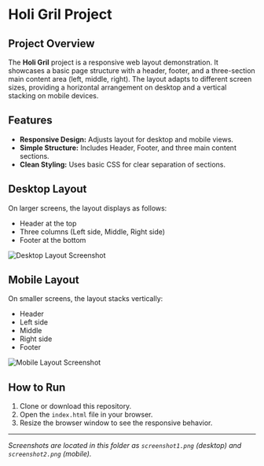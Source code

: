 # Holi Gril Project

## Project Overview

The **Holi Gril** project is a responsive web layout demonstration. It showcases a basic page structure with a header, footer, and a three-section main content area (left, middle, right). The layout adapts to different screen sizes, providing a horizontal arrangement on desktop and a vertical stacking on mobile devices.

## Features

- **Responsive Design:** Adjusts layout for desktop and mobile views.
- **Simple Structure:** Includes Header, Footer, and three main content sections.
- **Clean Styling:** Uses basic CSS for clear separation of sections.

## Desktop Layout

On larger screens, the layout displays as follows:

- Header at the top
- Three columns (Left side, Middle, Right side)
- Footer at the bottom

![Desktop Layout Screenshot](./screenshot1.png)

## Mobile Layout

On smaller screens, the layout stacks vertically:

- Header
- Left side
- Middle
- Right side
- Footer

![Mobile Layout Screenshot](./screenshot2.png)

## How to Run

1. Clone or download this repository.
2. Open the `index.html` file in your browser.
3. Resize the browser window to see the responsive behavior.

---

*Screenshots are located in this folder as `screenshot1.png` (desktop) and `screenshot2.png` (mobile).*